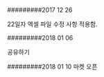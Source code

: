 #########2017 12 26

22일자 엑셀 파일 수정 사항 적용함.

#########2018 01 06

공유하기


#########2018 01 10
마켓 오픈



